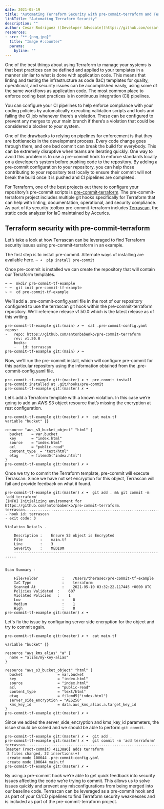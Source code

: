 ```yaml
---
date: 2021-05-19
title: "Automating Terraform Security with pre-commit-terraform and Terrascan"
linkTitle: "Automating Terraform Security"
description: ""
author: Cesar Rodriguez ([Developer Advocate](https://github.com/cesar-rodriguez))
resources:
- src: "**.{png,jpg}"
  title: "Image #:counter"
  params:
    byline: ""
---
```


One of the best things about using Terraform to manage your systems is that best practices can be defined and applied to your templates in a manner similar to what is done with application code. This means that linting and testing the infrastructure as code (IaC) templates for quality, operational, and security issues can be accomplished easily, using some of the same workflows as application code. The most common place to enforce coding best practices is in continuous integration (CI) pipelines. 

You can configure your CI pipelines to help enforce compliance with your coding policies by automatically executing validation scripts and tools and failing the CI job whenever there’s a violation. These can be configured to prevent any merges to your main branch if there’s a violation that could be considered a blocker to your system. 

One of the drawbacks to relying on pipelines for enforcement is that they are bottlenecks in the development process.  Every code change goes through them, and one bad commit can break the build for everybody.  This can be extremely disruptive when teams are iterating quickly. One way to avoid this problem is to use a pre-commit hook to enforce standards locally on a developer’s system before pushing code to the repository. By adding a pre-commit configuration to your repository, you can help those contributing to your repository test locally to ensure their commit will not break the build once it is pushed and CI pipelines are completed. 

For Terraform, one of the best projects out there to configure your repository’s pre-commit scripts is [pre-commit-terraform](https://github.com/antonbabenko/pre-commit-terraform). The pre-commit-terraform project includes multiple git hooks specifically for Terraform that can help with linting, documentation, operational, and security compliance. As part of its security toolbox pre-commit-terraform includes [Terrascan](https://runterrascan.io), the static code analyzer for IaC maintained by Accurics.

## Terraform security with pre-commit-terraform

Let’s take a look at how Terrascan can be leveraged to find Terraform security issues using pre-commit-terraform in an example. 

The first step is to install pre-commit. Alternate ways of installing are available here.
`~ ➜  pip install pre-commit`

Once pre-commit is installed we can create the repository that will contain our Terraform templates.
```
~ ➜  mkdir pre-commit-tf-example
~ ➜  git init pre-commit-tf-example
~ ➜  cd pre-commit-tf-example
```

We’ll add a .pre-commit-config.yaml file in the root of our repository configured to use the terrascan git hook within the pre-commit-terraform repository. We’ll reference release v1.50.0 which is the latest release as of this writing.

```
pre-commit-tf-example git:(main) ✗ ➜  cat .pre-commit-config.yaml
repos:
-   repo: https://github.com/antonbabenko/pre-commit-terraform
	rev: v1.50.0
	hooks:
	-   id: terrascan
pre-commit-tf-example git:(main) ✗ ➜
```


Now, we’ll run the pre-commit install, which will configure pre-commit for this particular repository using the information obtained from the .pre-commit-config.yaml file.
```
pre-commit-tf-example git:(master) ✗ ➜  pre-commit install
pre-commit installed at .git/hooks/pre-commit
pre-commit-tf-example git:(master) ✗ ➜  
```

Let’s add a Terraform template with a known violation. In this case we’re going to add an AWS S3 object resource that’s missing the encryption at rest configuration.
```
pre-commit-tf-example git:(master) ✗ ➜  cat main.tf
variable "bucket" {}

resource "aws_s3_bucket_object" "html" {
  bucket   	= var.bucket
  key      	= "index.html"
  source   	= "index.html"
  acl      	= "public-read"
  content_type  = "text/html"
  etag     	= filemd5("index.html")
}
pre-commit-tf-example git:(master) ✗ ➜  
```

Once we try to commit the Terraform template, pre-commit will execute Terrascan. Since we have not set encryption for this object, Terrascan will fail and provide feedback on what it found.
```
pre-commit-tf-example git:(master) ✗ ➜  git add . && git commit -m 'add terraform'
[INFO] Initializing environment for https://github.com/antonbabenko/pre-commit-terraform.
terrascan................................................................Failed
- hook id: terrascan
- exit code: 3

Violation Details -
    
    Description	:    Ensure S3 object is Encrypted
    File       	:    main.tf
    Line       	:    3
    Severity   	:    MEDIUM
    -----------------------------------------------------------------------
    

Scan Summary -

    File/Folder     	  :    /Users/therasec/pre-commit-tf-example
    IaC Type        	  :    terraform
    Scanned At      	  :    2021-05-10 03:32:22.117445 +0000 UTC
    Policies Validated  :    607
    Violated Policies   :    1
    Low             	  :    0
    Medium          	  :    1
    High             	  :    0
pre-commit-tf-example git:(master) ✗ ➜  
```

Let's fix the issue by configuring server side encryption for the object and try to commit again.
```
pre-commit-tf-example git:(master) ✗ ➜  cat main.tf

variable "bucket" {}

resource "aws_kms_alias" "a" {
  name = "alias/my-key-alias"
}

resource "aws_s3_bucket_object" "html" {
  bucket             	= var.bucket
  key                	= "index.html"
  source             	= "index.html"
  acl                	= "public-read"
  content_type       	= "text/html"
  etag               	= filemd5("index.html")
  server_side_encryption = "AES256"
  kms_key_id         	= data.aws_kms_alias.a.target_key_id
}
pre-commit-tf-example git:(master) ✗ ➜  
```

Since we added the server_side_encryption and kms_key_id parameters, the issue should be solved and we should be able to perform `git commit`. 
```
pre-commit-tf-example git:(master) ✗ ➜  git add .
pre-commit-tf-example git:(master) ✗ ➜  git commit -m 'add terraform'
terrascan................................................................Passed
[master (root-commit) 41138a6] adds terraform
 2 files changed, 22 insertions(+)
 create mode 100644 .pre-commit-config.yaml
 create mode 100644 main.tf
pre-commit-tf-example git:(master) ✗ ➜  
```


By using a pre-commit hook we’re able to get quick feedback into security issues affecting the code we’re trying to commit. This allows us to solve issues quickly and prevent any misconfigurations from being merged into our baseline code. Terrascan can be leveraged as a pre-commit hook and as part of your CI/CD pipelines to find Terraform security weaknesses and is included as part of the pre-commit-terraform project.
